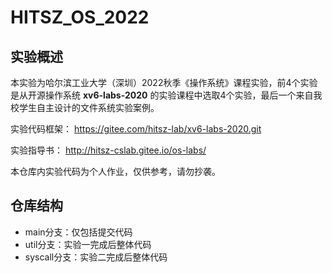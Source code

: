 # HITSZ_OS_2022

## 实验概述

本实验为哈尔滨工业大学（深圳）2022秋季《操作系统》课程实验，前4个实验是从开源操作系统 **xv6-labs-2020** 的实验课程中选取4个实验，最后一个来自我校学生自主设计的文件系统实验案例。

实验代码框架： https://gitee.com/hitsz-lab/xv6-labs-2020.git

实验指导书： http://hitsz-cslab.gitee.io/os-labs/

本仓库内实验代码为个人作业，仅供参考，请勿抄袭。

## 仓库结构

- main分支：仅包括提交代码
- util分支：实验一完成后整体代码
- syscall分支：实验二完成后整体代码
